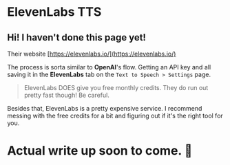 # ElevenLabs TTS

## Hi! I haven't done this page yet!

Their website [https://elevenlabs.io/](https://elevenlabs.io/)

The process is sorta similar to **OpenAI**'s flow. Getting an API key and all saving it in the **ElevenLabs** tab on the `Text to Speech > Settings` page.

> ElevenLabs DOES give you free monthly credits. They do run out pretty fast though! Be careful.

Besides that, ElevenLabs is a pretty expensive service. I recommend messing with the free credits for a bit and figuring out if it's the right tool for you.

# Actual write up soon to come. 🍙